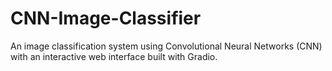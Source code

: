 # CNN-Image-Classifier
An image classification system using Convolutional Neural Networks (CNN) with an interactive web interface built with Gradio.
